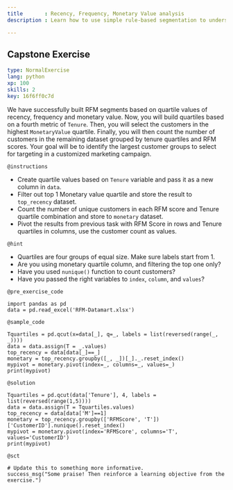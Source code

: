 ```yaml
---
title       : Recency, Frequency, Monetary Value analysis
description : Learn how to use simple rule-based segmentation to understand and segment the customers

---
```

## Capstone Exercise

```yaml
type: NormalExercise
lang: python
xp: 100
skills: 2
key: 16f6ff0c7d
```

We have successfully built RFM segments based on quartile values of recency, frequency and monetary value. Now, you will build quartiles based on a fourth metric of `Tenure`. Then, you will select the customers in the highest `MonetaryValue` quartile. Finally, you will then count the number of customers in the remaining dataset grouped by tenure quartiles and RFM scores. Your goal will be to identify the largest customer groups to select for targeting in a customized marketing campaign.

`@instructions`
- Create quartile values based on `Tenure` variable and pass it as a new column in `data`.
- Filter out top 1 Monetary value quartile and store the result to `top_recency` dataset.
- Count the number of unique customers in each RFM score and Tenure quartile combination and store to `monetary` dataset.
- Pivot the results from previous task with RFM Score in rows and Tenure quartiles in columns, use the customer count as values.

`@hint`
- Quartiles are four groups of equal size. Make sure labels start from 1.
- Are you using monetary quartile column, and filtering the top one only?
- Have you used `nunique()` function to count customers?
- Have you passed the right variables to `index`, `column`, and `values`?

`@pre_exercise_code`
```{python}
import pandas as pd
data = pd.read_excel('RFM-Datamart.xlsx')
```
`@sample_code`
```{python}
Tquartiles = pd.qcut(x=data[_], q=_, labels = list(reversed(range(_, _))))
data = data.assign(T = _.values)
top_recency = data[data[_]==_]
monetary = top_recency.groupby([_, _])[_]._.reset_index()
mypivot = monetary.pivot(index=_, columns=_, values=_)
print(mypivot)

```
`@solution`
```{python}
Tquartiles = pd.qcut(data['Tenure'], 4, labels = list(reversed(range(1,5))))
data = data.assign(T = Tquartiles.values)
top_recency = data[data['M']==1]
monetary = top_recency.groupby(['RFMScore', 'T'])['CustomerID'].nunique().reset_index()
mypivot = monetary.pivot(index='RFMScore', columns='T', values='CustomerID')
print(mypivot)

```
`@sct`
```{python}
# Update this to something more informative.
success_msg("Some praise! Then reinforce a learning objective from the exercise.")
```




